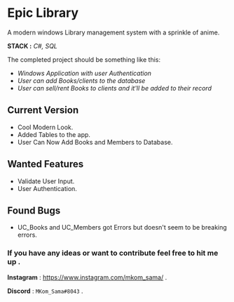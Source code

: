 # Epic Library

A modern windows Library management system with a sprinkle of anime.

**STACK :** _C#, SQL_

The completed project should be something like this:

- _Windows Application with user Authentication_
- _User can add Books/clients to the database_
- _User can sell/rent Books to clients and it'll be added to their record_

## Current Version

- Cool Modern Look.
- Added Tables to the app.
- User Can Now Add Books and Members to Database.

## Wanted Features

- Validate User Input.
- User Authentication.

## Found Bugs

- UC_Books and UC_Members got Errors but doesn't seem to be breaking errors.

### If you have any ideas or want to contribute feel free to hit me up .

**Instagram** : https://www.instagram.com/mkom_sama/ .

**Discord** : `MKom_Sama#8043` .

